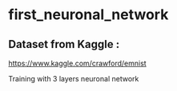 # first_neuronal_network

## Dataset from Kaggle :
https://www.kaggle.com/crawford/emnist

Training with 3 layers neuronal network
